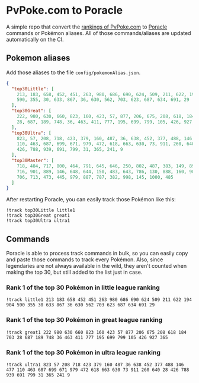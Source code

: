 # PvPoke.com to Poracle
A simple repo that convert the [rankings of PvPoke.com](https://pvpoke.com/rankings/) to [Poracle](https://github.com/KartulUdus/PoracleJS) commands or Pokémon aliases. 
All of those commands/aliases are updated automatically on the CI.

## Pokemon aliases
Add those aliases to the file `config/pokemonAlias.json`. 

<!-- aliases-start -->
```json
{
  "top30Little": [
    213, 183, 658, 452, 451, 263, 980, 686, 690, 624, 509, 211, 622, 194, 904,
    590, 355, 30, 633, 867, 36, 630, 562, 703, 623, 687, 634, 691, 29
  ],
  "top30Great": [
    222, 980, 630, 660, 823, 160, 423, 57, 877, 206, 675, 208, 618, 184, 703,
    28, 687, 189, 748, 36, 463, 411, 777, 195, 699, 799, 105, 426, 927, 365
  ],
  "top30Ultra": [
    823, 57, 208, 718, 423, 379, 160, 487, 36, 638, 452, 377, 488, 146, 477,
    110, 463, 687, 699, 671, 979, 472, 618, 663, 630, 73, 911, 260, 640, 28,
    426, 788, 939, 691, 799, 31, 365, 241, 9
  ],
  "top30Master": [
    718, 484, 717, 800, 464, 791, 645, 646, 250, 802, 487, 383, 149, 893, 671,
    716, 901, 889, 146, 648, 644, 150, 483, 643, 786, 130, 888, 160, 905, 635,
    706, 713, 473, 445, 979, 887, 787, 382, 998, 145, 1000, 485
  ]
}
```
<!-- aliases-end -->

After restarting Poracle, you can easily track those Pokémon like this:
```shell
!track top30Little little1
!track top30Great great1
!track top30Ultra ultra1
```

## Commands
Poracle is able to process track commands in bulk, so you can easily copy and paste those commands to track every Pokémon. 
Also, since legendaries are not always available in the wild, they aren't counted when making the top 30, but still added to the list just in case.

### Rank 1 of the top 30 Pokémon in little league ranking
<!-- top30little-start -->
```
!track little1 213 183 658 452 451 263 980 686 690 624 509 211 622 194 904 590 355 30 633 867 36 630 562 703 623 687 634 691 29
```
<!-- top30little-end -->

### Rank 1 of the top 30 Pokémon in great league ranking
<!-- top30great-start -->
```
!track great1 222 980 630 660 823 160 423 57 877 206 675 208 618 184 703 28 687 189 748 36 463 411 777 195 699 799 105 426 927 365
```
<!-- top30great-end -->

### Rank 1 of the top 30 Pokémon in ultra league ranking
<!-- top30ultra-start -->
```
!track ultra1 823 57 208 718 423 379 160 487 36 638 452 377 488 146 477 110 463 687 699 671 979 472 618 663 630 73 911 260 640 28 426 788 939 691 799 31 365 241 9
```
<!-- top30ultra-end -->
